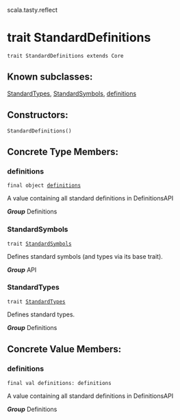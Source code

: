scala.tasty.reflect
# trait StandardDefinitions

<pre><code class="language-scala" >trait StandardDefinitions extends Core</pre></code>
## Known subclasses:
<a href="./StandardDefinitions/StandardTypes.md">StandardTypes</a>, <a href="./StandardDefinitions/StandardSymbols.md">StandardSymbols</a>, <a href="./StandardDefinitions/definitions$.md">definitions</a>
## Constructors:
<pre><code class="language-scala" >StandardDefinitions()</pre></code>

## Concrete Type Members:
### definitions
<pre><code class="language-scala" >final object <a href="./StandardDefinitions/definitions$.md">definitions</a></pre></code>
A value containing all standard definitions in DefinitionsAPI

***Group*** Definitions

### StandardSymbols
<pre><code class="language-scala" >trait <a href="./StandardDefinitions/StandardSymbols.md">StandardSymbols</a></pre></code>
Defines standard symbols (and types via its base trait).

***Group*** API

### StandardTypes
<pre><code class="language-scala" >trait <a href="./StandardDefinitions/StandardTypes.md">StandardTypes</a></pre></code>
Defines standard types.

***Group*** Definitions

## Concrete Value Members:
### definitions
<pre><code class="language-scala" >final val definitions: definitions</pre></code>
A value containing all standard definitions in DefinitionsAPI

***Group*** Definitions


